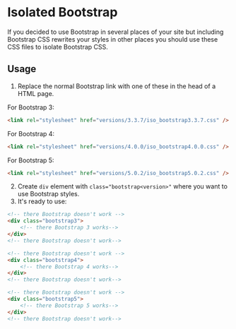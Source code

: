 # Isolated Bootstrap
If you decided to use Bootstrap in several places of your site but including Bootstrap CSS rewrites your styles in other places you should use these CSS files to isolate Bootstrap CSS.

## Usage

1. Replace the normal Bootstrap link with one of these in the head of a HTML page.

For Bootstrap 3:
```html
<link rel="stylesheet" href="versions/3.3.7/iso_bootstrap3.3.7.css" />
```
  For Bootstrap 4:
```html
<link rel="stylesheet" href="versions/4.0.0/iso_bootstrap4.0.0.css" />
```

  For Bootstrap 5:
```html
<link rel="stylesheet" href="versions/5.0.2/iso_bootstrap5.0.2.css" />
```

2. Create `div` element with `class="bootstrap<version>"` where you want to use Bootstrap styles.
3. It's ready to use:
```html
<!-- there Bootstrap doesn't work -->
<div class="bootstrap3">
    <!-- there Bootstrap 3 works-->
</div>
<!-- there Bootstrap doesn't work-->

<!-- there Bootstrap doesn't work -->
<div class="bootstrap4">
    <!-- there Bootstrap 4 works-->
</div>
<!-- there Bootstrap doesn't work-->

<!-- there Bootstrap doesn't work -->
<div class="bootstrap5">
    <!-- there Bootstrap 5 works-->
</div>
<!-- there Bootstrap doesn't work-->
```
